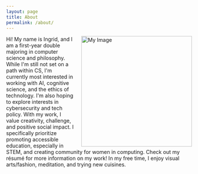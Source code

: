 ```yaml
---
layout: page
title: About
permalink: /about/
---
```


<!-- ![]({{ '/assets/images/Ingrid.jpg' | relative_url }}) -->
<div style="float: right; margin-left: 20px;">
    <img src="{{ '//assets/images/Ingrid.jpg' | relative_url }}" alt="My Image" width="300" height="auto" />
</div>

Hi! My name is Ingrid, and I am a first-year double majoring in computer science and philosophy. While I'm still not set on a path within CS, I'm currently most interested in working with AI, cognitive science, and the ethics of technology. I'm also hoping to explore interests in cybersecurity and tech policy. With my work, I value creativity, challenge, and positive social impact. I specifically prioritize promoting accessible education, especially in STEM, and creating community for women in computing. Check out my résumé for more information on my work! In my free time, I enjoy visual arts/fashion, meditation, and trying new cuisines. 
